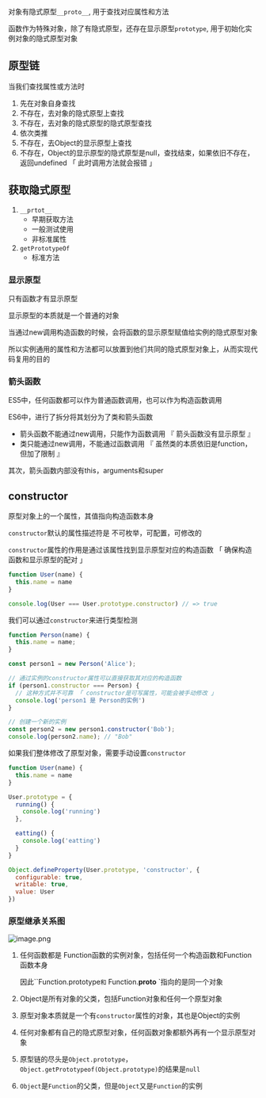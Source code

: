 对象有隐式原型`__proto__`, 用于查找对应属性和方法

函数作为特殊对象，除了有隐式原型，还存在显示原型`prototype`, 用于初始化实例对象的隐式原型对象





## 原型链

当我们查找属性或方法时

1. 先在对象自身查找
2. 不存在，去对象的隐式原型上查找
3. 不存在，去对象的隐式原型的隐式原型查找
4. 依次类推
5. 不存在，去Object的显示原型上查找
6. 不存在，Object的显示原型的隐式原型是null，查找结束，如果依旧不存在，返回undefined 「 此时调用方法就会报错 」



## 获取隐式原型

1. `__prtot__` 
   + 早期获取方法
   + 一般测试使用
   + 非标准属性
2. `getPrototypeOf`
   + 标准方法



### 显示原型

只有函数才有显示原型

显示原型的本质就是一个普通的对象

当通过new调用构造函数的时候，会将函数的显示原型赋值给实例的隐式原型对象

所以实例通用的属性和方法都可以放置到他们共同的隐式原型对象上，从而实现代码复用的目的



### 箭头函数

ES5中，任何函数都可以作为普通函数调用，也可以作为构造函数调用

ES6中，进行了拆分将其划分为了类和箭头函数

+ 箭头函数不能通过new调用，只能作为函数调用 『 箭头函数没有显示原型 』
+ 类只能通过new调用，不能通过函数调用 『 虽然类的本质依旧是function，但加了限制 』

其次，箭头函数内部没有this，arguments和super 



## constructor

原型对象上的一个属性，其值指向构造函数本身

`constructor`默认的属性描述符是 不可枚举，可配置，可修改的

`constructor`属性的作用是通过该属性找到显示原型对应的构造函数 「 确保构造函数和显示原型的配对 」

```js
function User(name) {
  this.name = name
}

console.log(User === User.prototype.constructor) // => true
```



我们可以通过`constructor`来进行类型检测

```js
function Person(name) {
  this.name = name;
}

const person1 = new Person('Alice');

// 通过实例的constructor属性可以直接获取其对应的构造函数
if (person1.constructor === Person) {
  // 这种方式并不可靠 「 constructor是可写属性，可能会被手动修改 」
  console.log('person1 是 Person的实例')
}

// 创建一个新的实例
const person2 = new person1.constructor('Bob');
console.log(person2.name); // "Bob"
```



如果我们整体修改了原型对象，需要手动设置`constructor`

```js
function User(name) {
  this.name = name
}

User.prototype = {
  running() {
    console.log('running')
  },

  eatting() {
    console.log('eatting')
  }
}

Object.defineProperty(User.prototype, 'constructor', {
  configurable: true,
  writable: true,
  value: User
})
```



### 原型继承关系图

![image.png](https://p3-juejin.byteimg.com/tos-cn-i-k3u1fbpfcp/86c3736fda6f46e9a5fcfa72ac585d3e~tplv-k3u1fbpfcp-zoom-1.image) 

1. 任何函数都是 Function函数的实例对象，包括任何一个构造函数和Function函数本身

   因此``Function.prototype`和` Function.__proto__ `指向的是同一个对象

2. Object是所有对象的父类，包括Function对象和任何一个原型对象

3. 原型对象本质就是一个有`constructor`属性的对象，其也是Object的实例

4. 任何对象都有自己的隐式原型对象，任何函数对象都额外再有一个显示原型对象

5. 原型链的尽头是`Object.prototype`，`Object.getPrototypeof(Object.prototype)`的结果是`null`

6. `Object`是`Function`的父类，但是`Object`又是`Function`的实例

